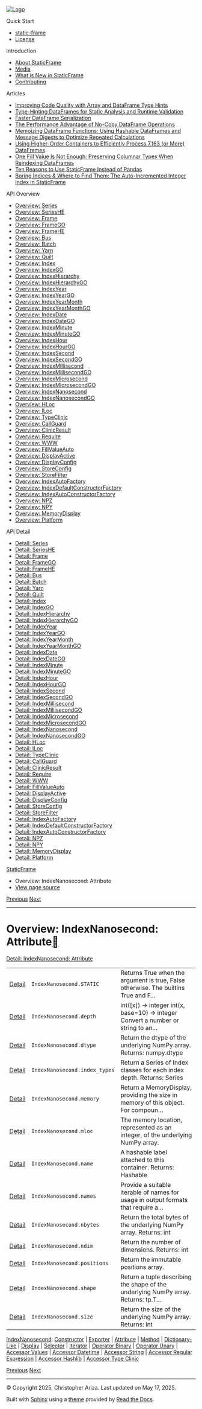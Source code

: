 [![Logo](../_static/sf-logo-web_icon-small.png)](../index.md)

Quick Start

* [static-frame](../readme.md)
* [License](../license.md)

Introduction

* [About StaticFrame](../intro.md)
* [Media](../intro.md#media)
* [What is New in StaticFrame](../new.md)
* [Contributing](../contributing.md)

Articles

* [Improving Code Quality with Array and DataFrame Type Hints](../articles/guard.md)
* [Type-Hinting DataFrames for Static Analysis and Runtime Validation](../articles/ftyping.md)
* [Faster DataFrame Serialization](../articles/serialize.md)
* [The Performance Advantage of No-Copy DataFrame Operations](../articles/no_copy.md)
* [Memoizing DataFrame Functions: Using Hashable DataFrames and Message Digests to Optimize Repeated Calculations](../articles/hash.md)
* [Using Higher-Order Containers to Efficiently Process 7,163 (or More) DataFrames](../articles/uhoc.md)
* [One Fill Value Is Not Enough: Preserving Columnar Types When Reindexing DataFrames](../articles/fill_value.md)
* [Ten Reasons to Use StaticFrame Instead of Pandas](../articles/upgrade.md)
* [Boring Indices & Where to Find Them: The Auto-Incremented Integer Index in StaticFrame](../articles/aiii.md)

API Overview

* [Overview: Series](series.md)
* [Overview: SeriesHE](series_he.md)
* [Overview: Frame](frame.md)
* [Overview: FrameGO](frame_go.md)
* [Overview: FrameHE](frame_he.md)
* [Overview: Bus](bus.md)
* [Overview: Batch](batch.md)
* [Overview: Yarn](yarn.md)
* [Overview: Quilt](quilt.md)
* [Overview: Index](index.md)
* [Overview: IndexGO](index_go.md)
* [Overview: IndexHierarchy](index_hierarchy.md)
* [Overview: IndexHierarchyGO](index_hierarchy_go.md)
* [Overview: IndexYear](index_year.md)
* [Overview: IndexYearGO](index_year_go.md)
* [Overview: IndexYearMonth](index_year_month.md)
* [Overview: IndexYearMonthGO](index_year_month_go.md)
* [Overview: IndexDate](index_date.md)
* [Overview: IndexDateGO](index_date_go.md)
* [Overview: IndexMinute](index_minute.md)
* [Overview: IndexMinuteGO](index_minute_go.md)
* [Overview: IndexHour](index_hour.md)
* [Overview: IndexHourGO](index_hour_go.md)
* [Overview: IndexSecond](index_second.md)
* [Overview: IndexSecondGO](index_second_go.md)
* [Overview: IndexMillisecond](index_millisecond.md)
* [Overview: IndexMillisecondGO](index_millisecond_go.md)
* [Overview: IndexMicrosecond](index_microsecond.md)
* [Overview: IndexMicrosecondGO](index_microsecond_go.md)
* [Overview: IndexNanosecond](index_nanosecond.md)
* [Overview: IndexNanosecondGO](index_nanosecond_go.md)
* [Overview: HLoc](hloc.md)
* [Overview: ILoc](iloc.md)
* [Overview: TypeClinic](type_clinic.md)
* [Overview: CallGuard](call_guard.md)
* [Overview: ClinicResult](clinic_result.md)
* [Overview: Require](require.md)
* [Overview: WWW](www.md)
* [Overview: FillValueAuto](fill_value_auto.md)
* [Overview: DisplayActive](display_active.md)
* [Overview: DisplayConfig](display_config.md)
* [Overview: StoreConfig](store_config.md)
* [Overview: StoreFilter](store_filter.md)
* [Overview: IndexAutoFactory](index_auto_factory.md)
* [Overview: IndexDefaultConstructorFactory](index_default_constructor_factory.md)
* [Overview: IndexAutoConstructorFactory](index_auto_constructor_factory.md)
* [Overview: NPZ](npz.md)
* [Overview: NPY](npy.md)
* [Overview: MemoryDisplay](memory_display.md)
* [Overview: Platform](platform.md)

API Detail

* [Detail: Series](../api_detail/series.md)
* [Detail: SeriesHE](../api_detail/series_he.md)
* [Detail: Frame](../api_detail/frame.md)
* [Detail: FrameGO](../api_detail/frame_go.md)
* [Detail: FrameHE](../api_detail/frame_he.md)
* [Detail: Bus](../api_detail/bus.md)
* [Detail: Batch](../api_detail/batch.md)
* [Detail: Yarn](../api_detail/yarn.md)
* [Detail: Quilt](../api_detail/quilt.md)
* [Detail: Index](../api_detail/index.md)
* [Detail: IndexGO](../api_detail/index_go.md)
* [Detail: IndexHierarchy](../api_detail/index_hierarchy.md)
* [Detail: IndexHierarchyGO](../api_detail/index_hierarchy_go.md)
* [Detail: IndexYear](../api_detail/index_year.md)
* [Detail: IndexYearGO](../api_detail/index_year_go.md)
* [Detail: IndexYearMonth](../api_detail/index_year_month.md)
* [Detail: IndexYearMonthGO](../api_detail/index_year_month_go.md)
* [Detail: IndexDate](../api_detail/index_date.md)
* [Detail: IndexDateGO](../api_detail/index_date_go.md)
* [Detail: IndexMinute](../api_detail/index_minute.md)
* [Detail: IndexMinuteGO](../api_detail/index_minute_go.md)
* [Detail: IndexHour](../api_detail/index_hour.md)
* [Detail: IndexHourGO](../api_detail/index_hour_go.md)
* [Detail: IndexSecond](../api_detail/index_second.md)
* [Detail: IndexSecondGO](../api_detail/index_second_go.md)
* [Detail: IndexMillisecond](../api_detail/index_millisecond.md)
* [Detail: IndexMillisecondGO](../api_detail/index_millisecond_go.md)
* [Detail: IndexMicrosecond](../api_detail/index_microsecond.md)
* [Detail: IndexMicrosecondGO](../api_detail/index_microsecond_go.md)
* [Detail: IndexNanosecond](../api_detail/index_nanosecond.md)
* [Detail: IndexNanosecondGO](../api_detail/index_nanosecond_go.md)
* [Detail: HLoc](../api_detail/hloc.md)
* [Detail: ILoc](../api_detail/iloc.md)
* [Detail: TypeClinic](../api_detail/type_clinic.md)
* [Detail: CallGuard](../api_detail/call_guard.md)
* [Detail: ClinicResult](../api_detail/clinic_result.md)
* [Detail: Require](../api_detail/require.md)
* [Detail: WWW](../api_detail/www.md)
* [Detail: FillValueAuto](../api_detail/fill_value_auto.md)
* [Detail: DisplayActive](../api_detail/display_active.md)
* [Detail: DisplayConfig](../api_detail/display_config.md)
* [Detail: StoreConfig](../api_detail/store_config.md)
* [Detail: StoreFilter](../api_detail/store_filter.md)
* [Detail: IndexAutoFactory](../api_detail/index_auto_factory.md)
* [Detail: IndexDefaultConstructorFactory](../api_detail/index_default_constructor_factory.md)
* [Detail: IndexAutoConstructorFactory](../api_detail/index_auto_constructor_factory.md)
* [Detail: NPZ](../api_detail/npz.md)
* [Detail: NPY](../api_detail/npy.md)
* [Detail: MemoryDisplay](../api_detail/memory_display.md)
* [Detail: Platform](../api_detail/platform.md)

[StaticFrame](../index.md)

* Overview: IndexNanosecond: Attribute
* [View page source](../_sources/api_overview/index_nanosecond-attribute.rst.txt)

[Previous](index_nanosecond-exporter.md "Overview: IndexNanosecond: Exporter")
[Next](index_nanosecond-method.md "Overview: IndexNanosecond: Method")

---

# Overview: IndexNanosecond: Attribute[](#overview-indexnanosecond-attribute "Link to this heading")

[Detail: IndexNanosecond: Attribute](../api_detail/index_nanosecond-attribute.md#api-detail-indexnanosecond-attribute)

|  |  |  |
| --- | --- | --- |
| [Detail](../api_detail/index_nanosecond-attribute.md#api-sig-indexnanosecond-static) | `IndexNanosecond.STATIC` | Returns True when the argument is true, False otherwise. The builtins True and F… |
| [Detail](../api_detail/index_nanosecond-attribute.md#api-sig-indexnanosecond-depth) | `IndexNanosecond.depth` | int([x]) -> integer int(x, base=10) -> integer Convert a number or string to an… |
| [Detail](../api_detail/index_nanosecond-attribute.md#api-sig-indexnanosecond-dtype) | `IndexNanosecond.dtype` | Return the dtype of the underlying NumPy array. Returns: numpy.dtype |
| [Detail](../api_detail/index_nanosecond-attribute.md#api-sig-indexnanosecond-index-types) | `IndexNanosecond.index_types` | Return a Series of Index classes for each index depth. Returns: Series |
| [Detail](../api_detail/index_nanosecond-attribute.md#api-sig-indexnanosecond-memory) | `IndexNanosecond.memory` | Return a MemoryDisplay, providing the size in memory of this object. For compoun… |
| [Detail](../api_detail/index_nanosecond-attribute.md#api-sig-indexnanosecond-mloc) | `IndexNanosecond.mloc` | The memory location, represented as an integer, of the underlying NumPy array. |
| [Detail](../api_detail/index_nanosecond-attribute.md#api-sig-indexnanosecond-name) | `IndexNanosecond.name` | A hashable label attached to this container. Returns: Hashable |
| [Detail](../api_detail/index_nanosecond-attribute.md#api-sig-indexnanosecond-names) | `IndexNanosecond.names` | Provide a suitable iterable of names for usage in output formats that require a… |
| [Detail](../api_detail/index_nanosecond-attribute.md#api-sig-indexnanosecond-nbytes) | `IndexNanosecond.nbytes` | Return the total bytes of the underlying NumPy array. Returns: int |
| [Detail](../api_detail/index_nanosecond-attribute.md#api-sig-indexnanosecond-ndim) | `IndexNanosecond.ndim` | Return the number of dimensions. Returns: int |
| [Detail](../api_detail/index_nanosecond-attribute.md#api-sig-indexnanosecond-positions) | `IndexNanosecond.positions` | Return the immutable positions array. |
| [Detail](../api_detail/index_nanosecond-attribute.md#api-sig-indexnanosecond-shape) | `IndexNanosecond.shape` | Return a tuple describing the shape of the underlying NumPy array. Returns: tp.T… |
| [Detail](../api_detail/index_nanosecond-attribute.md#api-sig-indexnanosecond-size) | `IndexNanosecond.size` | Return the size of the underlying NumPy array. Returns: int |

[IndexNanosecond](index_nanosecond.md#api-overview-indexnanosecond): [Constructor](index_nanosecond-constructor.md#api-overview-indexnanosecond-constructor) | [Exporter](index_nanosecond-exporter.md#api-overview-indexnanosecond-exporter) | [Attribute](#api-overview-indexnanosecond-attribute) | [Method](index_nanosecond-method.md#api-overview-indexnanosecond-method) | [Dictionary-Like](index_nanosecond-dictionary_like.md#api-overview-indexnanosecond-dictionary-like) | [Display](index_nanosecond-display.md#api-overview-indexnanosecond-display) | [Selector](index_nanosecond-selector.md#api-overview-indexnanosecond-selector) | [Iterator](index_nanosecond-iterator.md#api-overview-indexnanosecond-iterator) | [Operator Binary](index_nanosecond-operator_binary.md#api-overview-indexnanosecond-operator-binary) | [Operator Unary](index_nanosecond-operator_unary.md#api-overview-indexnanosecond-operator-unary) | [Accessor Values](index_nanosecond-accessor_values.md#api-overview-indexnanosecond-accessor-values) | [Accessor Datetime](index_nanosecond-accessor_datetime.md#api-overview-indexnanosecond-accessor-datetime) | [Accessor String](index_nanosecond-accessor_string.md#api-overview-indexnanosecond-accessor-string) | [Accessor Regular Expression](index_nanosecond-accessor_regular_expression.md#api-overview-indexnanosecond-accessor-regular-expression) | [Accessor Hashlib](index_nanosecond-accessor_hashlib.md#api-overview-indexnanosecond-accessor-hashlib) | [Accessor Type Clinic](index_nanosecond-accessor_type_clinic.md#api-overview-indexnanosecond-accessor-type-clinic)

[Previous](index_nanosecond-exporter.md "Overview: IndexNanosecond: Exporter")
[Next](index_nanosecond-method.md "Overview: IndexNanosecond: Method")

---

© Copyright 2025, Christopher Ariza.
Last updated on May 17, 2025.

Built with [Sphinx](https://www.sphinx-doc.org/) using a
[theme](https://github.com/readthedocs/sphinx_rtd_theme)
provided by [Read the Docs](https://readthedocs.org).